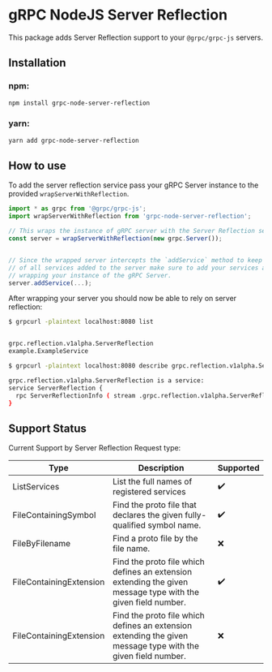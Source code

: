 # gRPC NodeJS Server Reflection

This package adds Server Reflection support to your `@grpc/grpc-js` servers.

## Installation

### npm:

```bash
npm install grpc-node-server-reflection
```

### yarn:

```bash
yarn add grpc-node-server-reflection
```

## How to use

To add the server reflection service pass your gRPC Server instance to the provided `wrapServerWithReflection`.

```ts
import * as grpc from '@grpc/grpc-js';
import wrapServerWithReflection from 'grpc-node-server-reflection';

// This wraps the instance of gRPC server with the Server Reflection service and returns it.
const server = wrapServerWithReflection(new grpc.Server());


// Since the wrapped server intercepts the `addService` method to keep track
// of all services added to the server make sure to add your services after
// wrapping your instance of the gRPC Server.
server.addService(...);

```

After wrapping your server you should now be able to rely on server reflection:

```bash
$ grpcurl -plaintext localhost:8080 list


grpc.reflection.v1alpha.ServerReflection
example.ExampleService

```

```bash
$ grpcurl -plaintext localhost:8080 describe grpc.reflection.v1alpha.ServerReflection

grpc.reflection.v1alpha.ServerReflection is a service:
service ServerReflection {
  rpc ServerReflectionInfo ( stream .grpc.reflection.v1alpha.ServerReflectionRequest ) returns ( stream .grpc.reflection.v1alpha.ServerReflectionResponse );
}

```

## Support Status

Current Support by Server Reflection Request type:

| Type                    | Description                                                                                                  | Supported          |
| ----------------------- | ------------------------------------------------------------------------------------------------------------ | ------------------ |
| ListServices            | List the full names of registered services                                                                   | :heavy_check_mark: |
| FileContainingSymbol    | Find the proto file that declares the given fully-qualified symbol name.                                     | :heavy_check_mark: |
| FileByFilename          | Find a proto file by the file name.                                                                          | :x:                |
| FileContainingExtension | Find the proto file which defines an extension extending the given message type with the given field number. | :heavy_check_mark: |
| FileContainingExtension | Find the proto file which defines an extension extending the given message type with the given field number. | :x:                |
